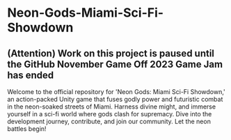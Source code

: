 # Neon-Gods-Miami-Sci-Fi-Showdown

## (Attention) Work on this project is paused until the GitHub November Game Off 2023 Game Jam has ended

Welcome to the official repository for 'Neon Gods: Miami Sci-Fi Showdown,' an action-packed Unity game that fuses godly power and futuristic combat in the neon-soaked streets of Miami. Harness divine might, and immerse yourself in a sci-fi world where gods clash for supremacy. Dive into the development journey, contribute, and join our community. Let the neon battles begin!
